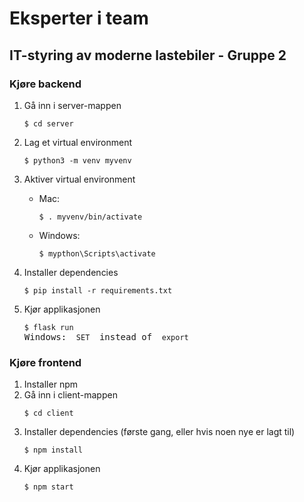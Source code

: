 # Eksperter i team

## IT-styring av moderne lastebiler - Gruppe 2

### Kjøre backend

<ol>
<li>Gå inn i server-mappen</li>
<pre><code>$ cd server</code></pre>
<li>Lag et virtual environment</li>
<pre><code>$ python3 -m venv myvenv</code></pre>
<li>Aktiver virtual environment</li>
<ul>
<li> Mac: </li>
<pre><code>$ . myvenv/bin/activate</code></pre>
<li> Windows: </li>
<pre><code>$ mypthon\Scripts\activate</code></pre>
</ul>
<li>Installer dependencies</li>
<pre><code>$ pip install -r requirements.txt</code></pre>
<li>Kjør applikasjonen</li>
<pre><code>$ flask run
</code>Windows: <code> SET </code> instead of <code> export </code>
</pre>
</ol>

### Kjøre frontend

<ol>
<li> Installer npm
<li>Gå inn i client-mappen</li>
<pre><code>$ cd client</code></pre>
<li>Installer dependencies (første gang, eller hvis noen nye er lagt til)</li>
<pre><code>$ npm install</code></pre>
<li>Kjør applikasjonen</li>
<pre><code>$ npm start
</code></pre>
</ol>
